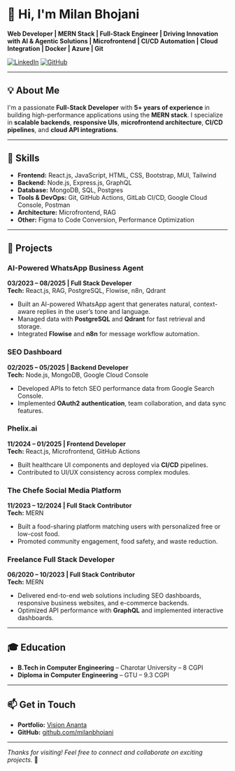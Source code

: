 # 👋 Hi, I'm Milan Bhojani

**Web Developer | MERN Stack | Full-Stack Engineer | Driving Innovation with AI & Agentic Solutions | Microfrontend | CI/CD Automation | Cloud Integration | Docker | Azure | Git**

[![LinkedIn](https://img.shields.io/badge/-LinkedIn-blue?style=flat-square&logo=linkedin&link=https://www.linkedin.com/in/milan-patel-07427a380/)](https://www.linkedin.com/in/milan-patel-07427a380/)
[![GitHub](https://img.shields.io/badge/-GitHub-000?style=flat-square&logo=github&link=https://github.com/milanbhojani)](https://github.com/milanbhojani)

---

## 💡 About Me
I'm a passionate **Full-Stack Developer** with **5+ years of experience** in building high-performance applications using the **MERN stack**. I specialize in **scalable backends**, **responsive UIs**, **microfrontend architecture**, **CI/CD pipelines**, and **cloud API integrations**.

---

## 🧰 Skills

- **Frontend:** React.js, JavaScript, HTML, CSS, Bootstrap, MUI, Tailwind
- **Backend:** Node.js, Express.js, GraphQL
- **Database:** MongoDB, SQL, Postgres
- **Tools & DevOps:** Git, GitHub Actions, GitLab CI/CD, Google Cloud Console, Postman
- **Architecture:** Microfrontend, RAG
- **Other:** Figma to Code Conversion, Performance Optimization

---

## 💼 Projects

### **AI-Powered WhatsApp Business Agent**  
**03/2023 – 08/2025 | Full Stack Developer**  
**Tech:** React.js, RAG, PostgreSQL, Flowise, n8n, Qdrant  
- Built an AI-powered WhatsApp agent that generates natural, context-aware replies in the user’s tone and language.  
- Managed data with **PostgreSQL** and **Qdrant** for fast retrieval and storage.  
- Integrated **Flowise** and **n8n** for message workflow automation.

### **SEO Dashboard**  
**02/2025 – 05/2025 | Backend Developer**  
**Tech:** Node.js, MongoDB, Google Cloud Console  
- Developed APIs to fetch SEO performance data from Google Search Console.  
- Implemented **OAuth2 authentication**, team collaboration, and data sync features.

### **Phelix.ai**  
**11/2024 – 01/2025 | Frontend Developer**  
**Tech:** React.js, Microfrontend, GitHub Actions  
- Built healthcare UI components and deployed via **CI/CD** pipelines.  
- Contributed to UI/UX consistency across complex modules.

### **The Chefe Social Media Platform**  
**11/2023 – 12/2024 | Full Stack Contributor**  
**Tech:** MERN  
- Built a food-sharing platform matching users with personalized free or low-cost food.  
- Promoted community engagement, food safety, and waste reduction.

### **Freelance Full Stack Developer**  
**06/2020 – 10/2023 | Full Stack Contributor**  
**Tech:** MERN  
- Delivered end-to-end web solutions including SEO dashboards, responsive business websites, and e-commerce backends.  
- Optimized API performance with **GraphQL** and implemented interactive dashboards.

---

## 🎓 Education
- **B.Tech in Computer Engineering** – Charotar University – 8 CGPI  
- **Diploma in Computer Engineering** – GTU – 9.3 CGPI  

---

## 📫 Get in Touch
- **Portfolio:** [Vision Ananta](https://www.visionananta.com/)  
- **GitHub:** [github.com/milanbhojani](https://github.com/milanbhojani)  

---

_Thanks for visiting! Feel free to connect and collaborate on exciting projects._ 🚀

